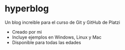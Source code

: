 # hyperblog
Un blog increible para el curso de Git y GitHub de Platzi

* Creado por mi
* Incluye ejemplos en Windows, Linux y Mac
* Disponible para todas las edades